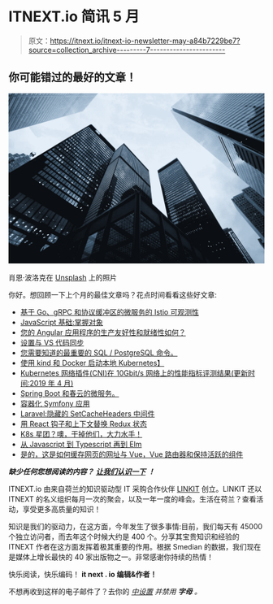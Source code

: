 # ITNEXT.io 简讯 5 月

> 原文：<https://itnext.io/itnext-io-newsletter-may-a84b7229be7?source=collection_archive---------7----------------------->

## 你可能错过的最好的文章！

![](img/f09dc3b4eb5b620961885d394322cec2.png)

肖恩·波洛克在 [Unsplash](https://unsplash.com/search/photos/news?utm_source=unsplash&utm_medium=referral&utm_content=creditCopyText) 上的照片

你好。想回顾一下上个月的最佳文章吗？花点时间看看这些好文章:

*   [基于 Go、gRPC 和协议缓冲区的微服务的 Istio 可观测性](/istio-observability-with-go-grpc-and-protocol-buffers-based-microservices-d09e34c1255a?source=friends_link&sk=12d05092735a66fd3e97d0d29d3f51e4)
*   [JavaScript 基础:掌握对象](/javascript-fundamentals-mastering-objects-7936db8156e0?source=friends_link&sk=8d3364109caed3afc77241c102b41de0)
*   [您的 Angular 应用程序的生产友好性和就绪性如何？](/how-production-friendly-and-ready-is-your-angular-app-7496d4e89a69?source=friends_link&sk=68f89e8ea4b261c2fb3ec196233270f6)
*   [设置与 VS 代码同步](/settings-sync-with-vs-code-c3d4f126989?source=friends_link&sk=a49bc5ae163f01f5cf088133e861cd01)
*   [您需要知道的最重要的 SQL / PostgreSQL 命令。](https://medium.com/p/65f4197233a1?source=post_stats_page---------------------------)
*   [使用 kind 和 Docker 启动本地 Kubernetes】](https://medium.com/p/c6089acfc1c0?source=post_stats_page---------------------------)
*   [Kubernetes 网络插件(CNI)在 10Gbit/s 网络上的性能指标评测结果(更新时间:2019 年 4 月)](https://medium.com/p/4a9886efe9c4?source=post_stats_page---------------------------)
*   [Spring Boot 和春云的微服务。](/microservices-with-spring-boot-and-spring-cloud-16d2c056ba12?source=friends_link&sk=fd14c4cf742e99221db36629d6097e5a)
*   [容器化 Symfony 应用](https://medium.com/p/14d03f9c0b18?source=post_stats_page---------------------------)
*   [Laravel:隐藏的 SetCacheHeaders 中间件](/laravel-the-hidden-setcacheheaders-middleware-4cd594ba462f?source=friends_link&sk=065d6a5dd8933d100d042feb95f84294)
*   [用 React 钩子和上下文替换 Redux 状态](/replace-redux-state-with-react-hooks-and-context-7906e0fd5521?source=friends_link&sk=f92068e864497ee8b6c8a1ee850632b1)
*   [K8s 星团？噢，干掉他们，大力水手！](/k8s-clusters-oh-biff-em-popeye-637e9312963?source=friends_link&sk=0323c28fa2ef71f5aa4594ed011aa910)
*   [从 Javascript 到 Typescript 再到 Elm](/from-javascript-to-typescript-to-elm-5c36fca70b4a?source=friends_link&sk=3649056dff87b2e7d3f7551543941288)
*   [是的，这是如何缓存网页的网址与 Vue，Vue 路由器和保持活跃的组件](https://medium.com/p/697ed76896e8?source=post_stats_page---------------------------)

***缺少任何您想阅读的内容？*** [***让我们认识一下***](mailto:submit@itnext.io) ***！***

ITNEXT.io 由来自荷兰的知识驱动型 IT 采购合作伙伴 [LINKIT](https://www.linkit.nl/en?utm_source=newsletter&utm_medium=email&utm_campaign=second_newsletter) 创立。LINKIT 还以 ITNEXT 的名义组织每月一次的聚会，以及一年一度的峰会。生活在荷兰？查看活动，享受更多高质量的知识！

知识是我们的驱动力，在这方面，今年发生了很多事情:目前，我们每天有 45000 个独立访问者，而去年这个时候大约是 400 个。分享其宝贵知识和经验的 ITNEXT 作者在这方面发挥着极其重要的作用。根据 Smedian 的数据，我们现在是媒体上增长最快的 40 家出版物之一。非常感谢你持续的热情！

快乐阅读，快乐编码！
**it next . io 编辑&作者！**

不想再收到这样的电子邮件了？去你的 [*中设置*](https://medium.com/me/settings) *并禁用* ***字母*** *。*